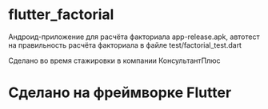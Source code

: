 # flutter_factorial

Андроид-приложение для расчёта факториала app-release.apk, автотест на правильность расчёта факториала в файле test/factorial_test.dart

Сделано во время стажировки в компании КонсультантПлюс

# Сделано на фреймворке Flutter
